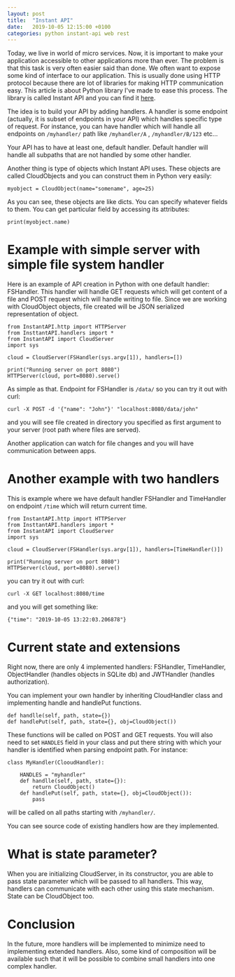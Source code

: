 ```yaml
---
layout: post
title:  "Instant API"
date:   2019-10-05 12:15:00 +0100
categories: python instant-api web rest
---
```



Today, we live in world of micro services. Now, it is important to make your application accessible to other applications more than ever. The problem is that this task is 
very often easier said than done. We often want to expose some kind of interface to our application. This is usually done using HTTP protocol because there are lot of libraries 
for making HTTP communication easy. This article is about Python library I've made to ease this process. The library is called Instant API and you can find it [here](https://gitlab.com/fantastic001/InstantAPI). 

The idea is to build your API by adding handlers. A handler is some endpoint (actually, it is subset of endpoints in your API) which handles specific type of request. For instance, you can have handler which will handle all endpoints on `/myhandler/` path like `/myhandler/A` , `/myhandler/B/123` etc...

Your API has to have at least one, default handler. Default handler will handle all subpaths that are not handled by some other handler. 

Another thing is type of objects which Instant API uses. These objects are called CloudObjects and you can construct them in Python very easily: 

	myobject = CloudObject(name="somename", age=25)

As you can see, these objects are like dicts. You can specify whatever fields to them. You can get particular field by accessing its attributes:

	print(myobject.name)



Example with simple server with simple file system handler
==========================================================

Here is an example of API creation in Python with one default handler: FSHandler. This handler will handle GET requests which will get content of a file and POST request which will handle writing to file. Since we are working with CloudObject objects, file created will be JSON serialized representation of object.

	from InstantAPI.http import HTTPServer
	from InsttantAPI.handlers import *
	from InstantAPI import CloudServer
	import sys
	
	cloud = CloudServer(FSHandler(sys.argv[1]), handlers=[])
	
	print("Running server on port 8080")
	HTTPServer(cloud, port=8080).serve()

As simple as that. Endpoint for FSHandler is `/data/` so you can try it out with curl: 

	curl -X POST -d '{"name": "John"}' "localhost:8080/data/john"

and you will see file created in directory you specified as first argument to your server (root path where files are served).

Another application can watch for file changes and you will have communication between apps. 

Another example with two handlers
===================================

This is example where we have default handler FSHandler and TimeHandler on endpoint `/time` which will return current time. 


	from InstantAPI.http import HTTPServer
	from InsttantAPI.handlers import *
	from InstantAPI import CloudServer
	import sys
	
	cloud = CloudServer(FSHandler(sys.argv[1]), handlers=[TimeHandler()])
	
	print("Running server on port 8080")
	HTTPServer(cloud, port=8080).serve()

you can try it out with curl:

	curl -X GET localhost:8080/time

and you will get something like:

	{"time": "2019-10-05 13:22:03.206878"}

Current state and extensions
==============

Right now, there are only 4 implemented handlers: FSHandler, TimeHandler, ObjectHandler (handles objects in SQLite db) and JWTHandler (handles authorization). 


You can implement your own handler by inheriting CloudHandler class and implementing handle and handlePut functions. 

	def handlle(self, path, state={})
	def handlePut(self, path, state={}, obj=CloudObject())

These functions will be called on POST and GET requests. You will also need to set `HANDLES` field in your class and put there string with which your handler is 
identified when parsing endpoint path. For instance:

	class MyHandler(ClooudHandler):
		
		HANDLES = "myhandler"
		def handlle(self, path, state={}):
			return CloudObject()
		def handlePut(self, path, state={}, obj=CloudObject()):
			pass

will be called on all paths starting with `/myhandler/`.

You can see source code of existing handlers how are they implemented.

What is state parameter?
========================

When you are initializing CloudServer, in its constructor, you are able to pass state parameter which will be passed to all handlers. This way, handlers can communicate 
with each other using this state mechanism. State can be CloudObject too.

Conclusion
===========

In the future, more handlers will be implemented to minimize need to implementing extended handlers. Also, some kind of composition will be available such that it will be possible to combine small handlers into one complex handler.
